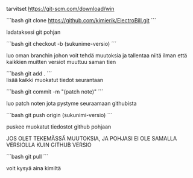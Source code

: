   tarvitset
   https://git-scm.com/download/win
   

  



  
´´´bash 
git clone https://github.com/kimierik/ElectroBill.git
´´´
  
ladataksesi git pohjan
  
´´´bash 
git checkout -b (sukunime-versio)
´´´ 

luo oman branchin johon voit tehdä muutoksia ja tallentaa niitä ilman että kaikkien muitten versiot muuttuu saman tien
  
  
  
´´´bash
git add . 
´´´  
lisää kaikki muokatut tiedot seurantaan


´´´bash
git commit -m "(patch note)"
´´´ 

luo patch noten jota pystyme seuraamaan githubista
  
´´´bash 
git push origin (sukunimi-versio)
´´´
  
puskee muokatut tiedostot github pohjaan



JOS OLET TEKEMÄSSÄ MUUTOKSIA, JA POHJASI EI OLE SAMALLA VERSIOLLA KUIN GITHUB VERSIO
  
´´´bash
git pull
´´´
  

voit kysyä aina kimiltä  

